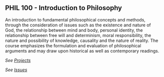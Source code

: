 ## PHIL 100 - Introduction to Philosophy

An introduction to fundamental philosophical concepts and methods, through the consideration of issues such as the existence and nature of God, the relationship between mind and body, personal identity, the relationship between free will and determinism, moral responsibility, the nature and possibility of knowledge, causality and the nature of reality. The course emphasizes the formulation and evaluation of philosophical arguments and may draw upon historical as well as contemporary readings.

_See [Projects](https://github.com/egyptiankarim/bookish-doodle/projects/1)_

_See [Issues](https://github.com/egyptiankarim/bookish-doodle/issues?q=is%3Aissue+project%3Aegyptiankarim%2Fbookish-doodle%2F1+)_